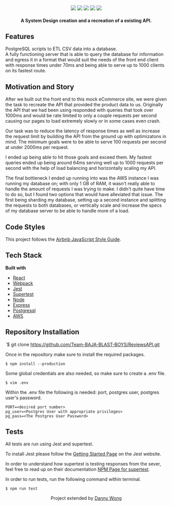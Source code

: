 
<div align="center" width="100%">
  <img src="https://img.shields.io/badge/express.js-%23404d59.svg?style=for-the-badge&logo=express&logoColor=%2361DAFB" />
  <img src="https://img.shields.io/badge/node.js-6DA55F?style=for-the-badge&logo=node.js&logoColor=white" />
  <img src="https://img.shields.io/badge/postgres-%23316192.svg?style=for-the-badge&logo=postgresql&logoColor=white" />
  <img src="https://img.shields.io/badge/AWS-%23FF9900.svg?style=for-the-badge&logo=amazon-aws&logoColor=white" />
  <img src="https://img.shields.io/badge/react-%2320232a.svg?style=for-the-badge&logo=react&logoColor=%2361DAFB" />
</div>

<h4 align="center">A System Design creation and a recreation of a existing API.</h4>

## Features
PostgreSQL scripts to ETL CSV data into a database.  
A fully functioning server that is able to query the database for information and egress it in a format that would suit the needs of the front end client with response times under 70ms and being able to serve up to 1000 clients on its fastest route. 

## Motivation and Story
After we built out the front end to this mock eCommerce site, we were given the task to recreate the API that provided the product data to us. Originally the API that we had been using responded with queries that took over 1000ms and would be rate limited to only a couple requests per second causing our pages to load extremely slowly or in some cases even crash. 

Our task was to reduce the latency of response times as well as increase the request limit by building the API from the ground up with optimizatons in mind. The minimum goals were to be able to serve 100 requests per second at under 2000ms per request.   
  
I ended up being able to hit those goals and exceed them. My fastest queries ended up being around 64ms serving well up to 1000 requests per second with the help of load balancing and horizontally scaling my API.   
  
The final bottleneck I ended up running into was the AWS instance I was running my database on; with only 1 GB of RAM, it wasn't really able to handle the amount of requests I was trying to make. I didn't quite have time to do so, but I found two options that would have alleviated that issue. The first being sharding my database, setting up a second instance and splitting the requests to both databases, or vertically scale and increase the specs of my database server to be able to handle more of a load. 

## Code Styles
This project follows the [Airbnb JavaScript Style Guide](https://github.com/airbnb/javascript).

## Tech Stack
**Built with**
- [React](https://reactjs.org/)
- [Webpack](https://webpack.js.org/)
- [Jest](https://jestjs.io/docs/getting-started)
- [Supertest](https://www.npmjs.com/package/supertest)
- [Node](https://nodejs.org/en/)
- [Express](https://expressjs.com/)
- [Postgresql](https://www.postgresql.org/)
- [AWS](https://aws.amazon.com/)

## Repository Installation 
`$ git clone https://github.com/Team-BAJA-BLAST-BOYS/ReviewsAPI.git

Once in the repository make sure to install the required packages.

`$ npm install --production`

Some global credentials are also needed, so make sure to create a .env file.

`$ vim .env`

Within the .env file the following is needed: port, postgres user, postgres user's password.

```env
PORT=<desired port number>
pg_user=<Postgres User with appropriate privileges>
pg_pass=<The Postgres User Password>
```

## Tests
All tests are run using Jest and supertest.

To install Jest please follow the [Getting Started Page](https://jestjs.io/docs/getting-started) on the
Jest website.  
  
In order to understand how supertest is testing responses from the sever, feel free to read up on their documentation [NPM Page for supertest](https://www.npmjs.com/package/supertest).  
  
In order to run tests, run the following command within terminal.

`$ npm run test`

<p align="center">Project extended by <a href="https://github.com/ec-rilo">Danny Wong</a></p>
